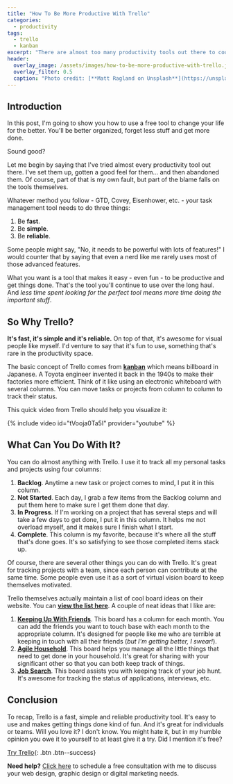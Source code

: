 ```yaml
---
title: "How To Be More Productive With Trello"
categories:
  - productivity
tags:
  - trello
  - kanban
excerpt: "There are almost too many productivity tools out there to count.  This post examines one of the best and how it can help you."
header:
  overlay_image: /assets/images/how-to-be-more-productive-with-trello.jpg
  overlay_filter: 0.5
  caption: "Photo credit: [**Matt Ragland on Unsplash**](https://unsplash.com/photos/02z1I7gv4ao)"
---
```


## Introduction
In this post, I'm going to show you how to use a free tool to change your life for the better.  You'll be better organized, forget less stuff and get more done.

Sound good?

Let me begin by saying that I've tried almost every productivity tool out there.  I've set them up, gotten a good feel for them... and then abandoned them.  Of course, part of that is my own fault, but part of the blame falls on the tools themselves.

Whatever method you follow - GTD, Covey, Eisenhower, etc. - your task management tool needs to do three things:
1.  Be **fast**.
2.  Be **simple**.
3.  Be **reliable**.

Some people might say, "No, it needs to be powerful with lots of features!"  I would counter that by saying that even a nerd like me rarely uses most of those advanced features.

What you want is a tool that makes it easy - even fun - to be productive and get things done.  That's the tool you'll continue to use over the long haul.  And *less time spent looking for the perfect tool means more time doing the important stuff*.

## So Why Trello?
**It's fast, it's simple and it's reliable.**  On top of that, it's awesome for visual people like myself.  I'd venture to say that it's fun to use, something that's rare in the productivity space.

The basic concept of Trello comes from [**kanban**](https://en.wikipedia.org/wiki/Kanban) which means billboard in Japanese.  A Toyota engineer invented it back in the 1940s to make their factories more efficient.  Think of it like using an electronic whiteboard with several columns.  You can move tasks or projects from column to column to track their status.

This quick video from Trello should help you visualize it:

{% include video id="tVooja0Ta5I" provider="youtube" %}

## What Can You Do With It?
You can do almost anything with Trello.  I use it to track all my personal tasks and projects using four columns:
1.  **Backlog**.  Anytime a new task or project comes to mind, I put it in this column.
2.  **Not Started**.  Each day, I grab a few items from the Backlog column and put them here to make sure I get them done that day.
3.  **In Progress**.  If I'm working on a project that has several steps and will take a few days to get done, I put it in this column.  It helps me not overload myself, and it makes sure I finish what I start.
4.  **Complete**.  This column is my favorite, because it's where all the stuff that's done goes.  It's so satisfying to see those completed items stack up.

Of course, there are several other things you can do with Trello.  It's great for tracking projects with a team, since each person can contribute at the same time.  Some people even use it as a sort of virtual vision board to keep themselves motivated.

Trello themselves actually maintain a list of cool board ideas on their website.  You can [**view the list here**](https://trello.com/inspiration/productivity).  A couple of neat ideas that I like are:
1.  [**Keeping Up With Friends**](https://trello.com/b/6kEJFwks).  This board has a column for each month.  You can add the friends you want to touch base with each month to the appropriate column.  It's designed for people like me who are terrible at keeping in touch with all their friends (*but I'm getting better, I swear!*).
2.  [**Agile Household**](https://trello.com/b/Mue0PJNv).  This board helps you manage all the little things that need to get done in your household.  It's great for sharing with your significant other so that you can both keep track of things.
3.  [**Job Search**](https://trello.com/b/2s9shmBX).  This board assists you with keeping track of your job hunt.  It's awesome for tracking the status of applications, interviews, etc.

## Conclusion
To recap, Trello is a fast, simple and reliable productivity tool.  It's easy to use and makes getting things done kind of fun.  And it's great for individuals or teams.  Will you love it?  I don't know.  You might hate it, but in my humble opinion you owe it to yourself to at least give it a try.  Did I mention it's free?

[Try Trello](https://trello.com/th3str4p/recommend){: .btn .btn--success}

<p class="notice--info"><b>Need help?</b>  <a href="/free-consultation/">Click here</a> to schedule a free consultation with me to discuss your web design, graphic design or digital marketing needs.</p>
